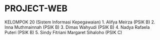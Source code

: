 # PROJECT-WEB
KELOMPOK 20 (Sistem Informasi Kepegawaian) 1. Alifya Meirza (PSIK B) 2. Inna Muthmainnah (PSIK B) 3. Dimas Wahyudi (PSIK B) 4. Nadya Rafaela Puteri (PSIK B) 5. Sindy Fitriani Margaret Sihaloho (PSIK C)
